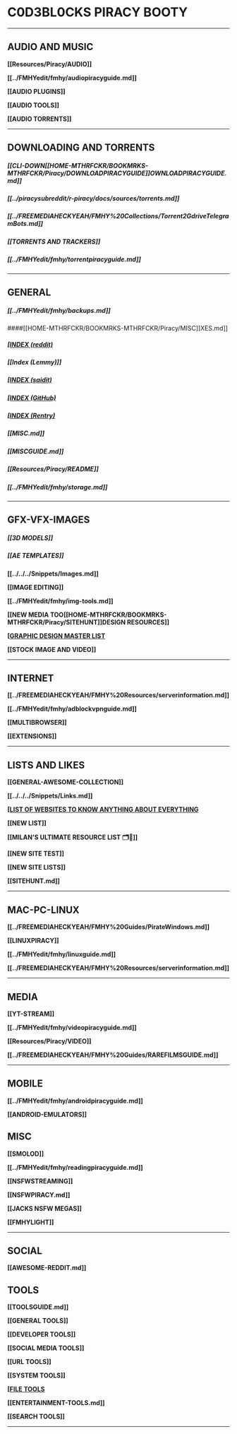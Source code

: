 # C0D3BL0CKS PIRACY BOOTY

---

## AUDIO AND MUSIC

**[[Resources/Piracy/AUDIO]]**

**[[../FMHYedit/fmhy/audiopiracyguide.md]]**

**[[AUDIO PLUGINS]]**

**[[AUDIO TOOLS]]**

**[[AUDIO TORRENTS]]**

---

## DOWNLOADING AND TORRENTS 

##### [[CLI-DOWN[[HOME-MTHRFCKR/BOOKMRKS-MTHRFCKR/Piracy/DOWNLOADPIRACYGUIDE]]OWNLOADPIRACYGUIDE.md]]

##### [[../piracysubreddit/r-piracy/docs/sources/torrents.md]]

##### [[../FREEMEDIAHECKYEAH/FMHY%20Collections/Torrent2GdriveTelegramBots.md]]

##### [[TORRENTS AND TRACKERS]]

##### [[../FMHYedit/fmhy/torrentpiracyguide.md]]


---



## GENERAL

##### [[../FMHYedit/fmhy/backups.md]]

####[[HOME-MTHRFCKR/BOOKMRKS-MTHRFCKR/Piracy/MISC]]XES.md]]

##### [[INDEX (reddit)](../../Documentation/Resources/Piracy%20(1)/INDEX%20(reddit).md)

##### [[Index (Lemmy)]]

##### [[INDEX (saidit)](../FREEMEDIAHECKYEAH/FMHY%20Resources/INDEX%20(saidit).md)

##### [[INDEX (GitHub)](../../Documentation/Resources/Piracy%20(1)/INDEX%20(GitHub).md)

##### [[INDEX (Rentry)](../FREEMEDIAHECKYEAH/FMHY%20Resources/INDEX%20(Rentry).md)

##### [[MISC.md]]

##### [[MISCGUIDE.md]]

##### [[Resources/Piracy/README]]

##### [[../FMHYedit/fmhy/storage.md]]

---

## GFX-VFX-IMAGES

##### [[3D MODELS]]

##### [[AE TEMPLATES]]

**[[../../../Snippets/Images.md]]**

**[[IMAGE EDITING]]**

**[[../FMHYedit/fmhy/img-tools.md]]**

**[[NEW MEDIA TOO[[HOME-MTHRFCKR/BOOKMRKS-MTHRFCKR/Piracy/SITEHUNT]]DESIGN RESOURCES]]**

**[[GRAPHIC DESIGN MASTER LIST](GRAPHIC%20DESIGN%20MASTER%20LIST.md)**

**[[STOCK IMAGE AND VIDEO]]**

---

##  INTERNET

**[[../FREEMEDIAHECKYEAH/FMHY%20Resources/serverinformation.md]]**

**[[../FMHYedit/fmhy/adblockvpnguide.md]]**

**[[MULTIBROWSER]]**

**[[EXTENSIONS]]**

---

## LISTS AND LIKES

**[[GENERAL-AWESOME-COLLECTION]]**

**[[../../../Snippets/Links.md]]**

**[[LIST OF WEBSITES TO KNOW ANYTHING ABOUT EVERYTHING](LIST%20OF%20WEBSITES%20TO%20KNOW%20ANYTHING%20ABOUT%20EVERYTHING.md)**

**[[NEW LIST]]**

**[[MILAN'S ULTIMATE RESOURCE LIST 🗂🚀]]**

**[[NEW SITE TEST]]**

**[[NEW SITE LISTS]]**

**[[SITEHUNT.md]]**


---

## MAC-PC-LINUX

**[[../FREEMEDIAHECKYEAH/FMHY%20Guides/PirateWindows.md]]**

**[[LINUXPIRACY]]**

**[[../FMHYedit/fmhy/linuxguide.md]]**

**[[../FREEMEDIAHECKYEAH/FMHY%20Resources/serverinformation.md]]**


---

## MEDIA

**[[YT-STREAM]]**

**[[../FMHYedit/fmhy/videopiracyguide.md]]**

**[[Resources/Piracy/VIDEO]]**

**[[../FREEMEDIAHECKYEAH/FMHY%20Guides/RAREFILMSGUIDE.md]]**


---


##  MOBILE

**[[../FMHYedit/fmhy/androidpiracyguide.md]]**

**[[ANDROID-EMULATORS]]**


## MISC

**[[SMOLOD]]**

**[[../FMHYedit/fmhy/readingpiracyguide.md]]**

**[[NSFWSTREAMING]]**

**[[NSFWPIRACY.md]]**

**[[JACKS NSFW MEGAS]]**

**[[FMHYLIGHT]]**


---


## SOCIAL


**[[AWESOME-REDDIT.md]]**


## TOOLS

**[[TOOLSGUIDE.md]]**

**[[GENERAL TOOLS]]**

**[[DEVELOPER TOOLS]]**

**[[SOCIAL MEDIA TOOLS]]**

**[[URL TOOLS]]**

**[[SYSTEM TOOLS]]**

**[[FILE TOOLS](FILE%20TOOLS.md)**

**[[ENTERTAINMENT-TOOLS.md]]**

**[[SEARCH TOOLS]]**


---


